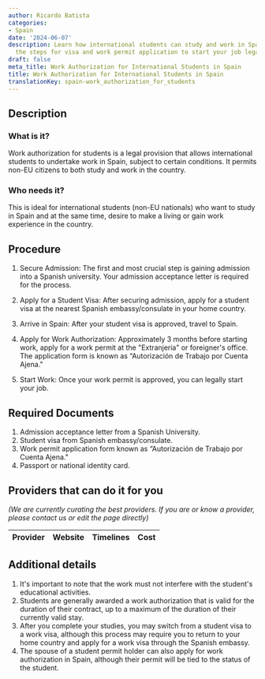 ```yaml
---
author: Ricardo Batista
categories:
- Spain
date: '2024-06-07'
description: Learn how international students can study and work in Spain. Follow
  the steps for visa and work permit application to start your job legally.
draft: false
meta_title: Work Authorization for International Students in Spain
title: Work Authorization for International Students in Spain
translationKey: spain-work_authorization_for_students
---
```


## Description
### What is it?
Work authorization for students is a legal provision that allows international students to undertake work in Spain, subject to certain conditions. It permits non-EU citizens to both study and work in the country.

### Who needs it?
This is ideal for international students (non-EU nationals) who want to study in Spain and at the same time, desire to make a living or gain work experience in the country. 

## Procedure
1. Secure Admission: The first and most crucial step is gaining admission into a Spanish university. Your admission acceptance letter is required for the process.
   
2. Apply for a Student Visa: After securing admission, apply for a student visa at the nearest Spanish embassy/consulate in your home country.

3. Arrive in Spain: After your student visa is approved, travel to Spain.
   
4. Apply for Work Authorization: Approximately 3 months before starting work, apply for a work permit at the "Extranjeria" or foreigner's office. The application form is known as “Autorización de Trabajo por Cuenta Ajena."
   
5. Start Work: Once your work permit is approved, you can legally start your job.

## Required Documents
1. Admission acceptance letter from a Spanish University.
2. Student visa from Spanish embassy/consulate.
3. Work permit application form known as “Autorización de Trabajo por Cuenta Ajena."
4. Passport or national identity card.

## Providers that can do it for you

_(We are currently curating the best providers. If you are or know a provider, please contact us or edit the page directly)_

| Provider        |     Website     |     Timelines    |       Cost      |
| --------------- | --------------- |  :-------------: | :-------------: |

## Additional details
1. It's important to note that the work must not interfere with the student's educational activities.
2. Students are generally awarded a work authorization that is valid for the duration of their contract, up to a maximum of the duration of their currently valid stay.
3. After you complete your studies, you may switch from a student visa to a work visa, although this process may require you to return to your home country and apply for a work visa through the Spanish embassy.
4. The spouse of a student permit holder can also apply for work authorization in Spain, although their permit will be tied to the status of the student.